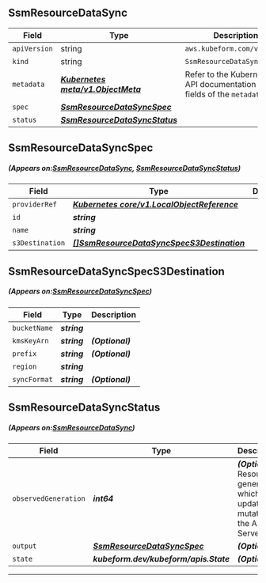 ## SsmResourceDataSync
| Field | Type | Description |
| ------ | ----- | ----------- |
| `apiVersion` | string | `aws.kubeform.com/v1alpha1` |
|    `kind` | string | `SsmResourceDataSync` |
| `metadata` | ***[Kubernetes meta/v1.ObjectMeta](https://kubernetes.io/docs/reference/generated/kubernetes-api/v1.13/#objectmeta-v1-meta)***|Refer to the Kubernetes API documentation for the fields of the `metadata` field.|
| `spec` | ***[SsmResourceDataSyncSpec](#SsmResourceDataSyncSpec)***||
| `status` | ***[SsmResourceDataSyncStatus](#SsmResourceDataSyncStatus)***||
## SsmResourceDataSyncSpec
##### (Appears on:[SsmResourceDataSync](#SsmResourceDataSync), [SsmResourceDataSyncStatus](#SsmResourceDataSyncStatus))
| Field | Type | Description |
| ------ | ----- | ----------- |
| `providerRef` | ***[Kubernetes core/v1.LocalObjectReference](https://kubernetes.io/docs/reference/generated/kubernetes-api/v1.13/#localobjectreference-v1-core)***||
| `id` | ***string***||
| `name` | ***string***||
| `s3Destination` | ***[[]SsmResourceDataSyncSpecS3Destination](#SsmResourceDataSyncSpecS3Destination)***||
## SsmResourceDataSyncSpecS3Destination
##### (Appears on:[SsmResourceDataSyncSpec](#SsmResourceDataSyncSpec))
| Field | Type | Description |
| ------ | ----- | ----------- |
| `bucketName` | ***string***||
| `kmsKeyArn` | ***string***| ***(Optional)*** |
| `prefix` | ***string***| ***(Optional)*** |
| `region` | ***string***||
| `syncFormat` | ***string***| ***(Optional)*** |
## SsmResourceDataSyncStatus
##### (Appears on:[SsmResourceDataSync](#SsmResourceDataSync))
| Field | Type | Description |
| ------ | ----- | ----------- |
| `observedGeneration` | ***int64***| ***(Optional)*** Resource generation, which is updated on mutation by the API Server.|
| `output` | ***[SsmResourceDataSyncSpec](#SsmResourceDataSyncSpec)***| ***(Optional)*** |
| `state` | ***kubeform.dev/kubeform/apis.State***| ***(Optional)*** |
---
